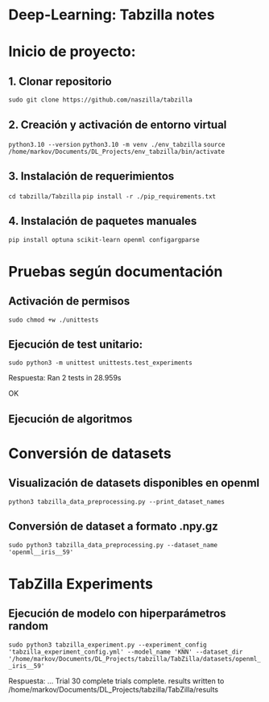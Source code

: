 # Deep-Learning: Tabzilla notes

# Inicio de proyecto: 
## 1. Clonar repositorio
```sudo git clone https://github.com/naszilla/tabzilla```

## 2. Creación y activación de entorno virtual
```python3.10 --version```
```python3.10 -m venv ./env_tabzilla```
```source /home/markov/Documents/DL_Projects/env_tabzilla/bin/activate```

## 3. Instalación de requerimientos
```cd tabzilla/Tabzilla```
```pip install -r ./pip_requirements.txt```

## 4. Instalación de paquetes manuales
```pip install optuna scikit-learn openml configargparse```

# Pruebas según documentación
## Activación de permisos
```sudo chmod +w ./unittests```

## Ejecución de test unitario:
```sudo python3 -m unittest unittests.test_experiments```

Respuesta:
Ran 2 tests in 28.959s

OK

## Ejecución de algoritmos


# Conversión de datasets
## Visualización de datasets disponibles en openml
```python3 tabzilla_data_preprocessing.py --print_dataset_names```

## Conversión de dataset a formato .npy.gz
```sudo python3 tabzilla_data_preprocessing.py --dataset_name 'openml__iris__59'```

# TabZilla Experiments
## Ejecución de modelo con hiperparámetros random
```sudo python3 tabzilla_experiment.py --experiment_config 'tabzilla_experiment_config.yml' --model_name 'KNN' --dataset_dir '/home/markov/Documents/DL_Projects/tabzilla/TabZilla/datasets/openml__iris__59'```

Respuesta:
...
Trial 30 complete
trials complete. results written to /home/markov/Documents/DL_Projects/tabzilla/TabZilla/results